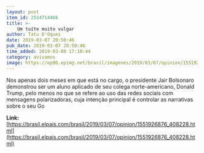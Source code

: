 ```yaml
---
layout: post
item_id: 2514714466
title: >-
    Um tuíte muito vulgar
author: Tatu D'Oquei
date: 2019-03-07 20:50:46
pub_date: 2019-03-07 20:50:46
time_added: 2019-03-08 17:10:44
category: avisamos
image: https://ep00.epimg.net/brasil/imagenes/2019/03/07/opinion/1551926876_408228_1551927012_rrss_normal.jpg
---
```


Nos apenas dois meses em que está no cargo, o presidente Jair Bolsonaro demonstrou ser um aluno aplicado de seu colega norte-americano, Donald Trump, pelo menos no que se refere ao uso das redes sociais com mensagens polarizadoras, cuja intenção principal é controlar as narrativas sobre o seu Go

**Link:** [https://brasil.elpais.com/brasil/2019/03/07/opinion/1551926876_408228.html](https://brasil.elpais.com/brasil/2019/03/07/opinion/1551926876_408228.html)

